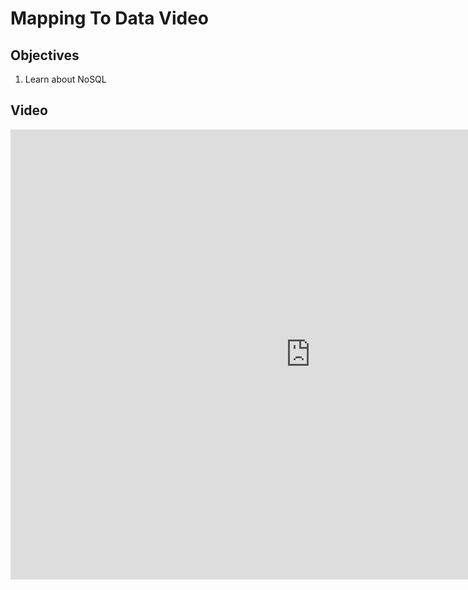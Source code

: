 # Mapping To Data Video

## Objectives

1. Learn about NoSQL

## Video

<iframe width="960" height="720" src="https://www.youtube.com/embed/pJFrvI1Ur9U?rel=0&showinfo=0" frameborder="0" allowfullscreen></iframe>

